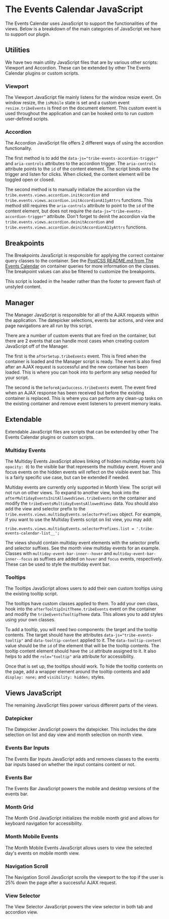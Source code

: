 # The Events Calendar JavaScript

The Events Calendar uses JavaScript to support the functionalities of the views. Below is a breakdown of the main categories of JavaScript we have to support our plugin.

## Utilities

We have two main utility JavaScript files that are by various other scripts: Viewport and Accordion. These can be extended by other The Events Calendar plugins or custom scripts.

### Viewport

The Viewport JavaScript file mainly listens for the window resize event. On window resize, the `isMobile` state is set and a custom event `resize.tribeEvents` is fired on the document element. This custom event is used throughout the application and can be hooked onto to run custom user-defined scripts.

### Accordion

The Accordion JavaScript file offers 2 different ways of using the accordion functionality.

The first method is to add the `data-js="tribe-events-accordion-trigger"` and `aria-controls` attributes to the accordion trigger. The `aria-controls` attribute points to the `id` of the content element. The script binds onto the trigger and listen for clicks. When clicked, the content element will be toggled open or closed.

The second method is to manually initialize the accordion via the `tribe.events.views.accordion.initAccordion` and `tribe.events.views.accordion.initAccordionA11yAttrs` functions. This method still requires the `aria-controls` attribute to point to the `id` of the content element, but does not require the `data-js="tribe-events-accordion-trigger"` attribute. Don't forget to deinit the accordion via the `tribe.events.views.accordion.deinitAccordion` and `tribe.events.views.accordion.deinitAccordionA11yAttrs` functions.

## Breakpoints

The Breakpoints JavaScript is responsible for applying the correct container query classes to the container. See the [PostCSS README.md from The Events Calendar](https://github.com/the-events-calendar/the-events-calendar/blob/master/src/resources/postcss/README.md) on container queries for more information on the classes. The breakpoint values can also be filtered to customize the breakpoints.

This script is loaded in the header rather than the footer to prevent flash of unstyled content.

## Manager

The Manager JavaScript is responsible for all of the AJAX requests within the application. The datepicker selections, events bar actions, and view and page navigations are all run by this script.

There are a number of custom events that are fired on the container, but there are 2 events that can handle most cases when creating custom JavaScript off of the Manager.

The first is the `afterSetup.tribeEvents` event. This is fired when the container is loaded and the Manager script is ready. The event is also fired after an AJAX request is successful and the new container has been loaded. This is where you can hook into to perform any setup needed for your script.

The second is the `beforeAjaxSuccess.tribeEvents` event. The event fired when an AJAX response has been received but before the existing container is replaced. This is where you can perform any clean-up tasks on the existing container and remove event listeners to prevent memory leaks.

## Extendable

Extendable JavaScript files are scripts that can be extended by other The Events Calendar plugins or custom scripts.

### Multiday Events

The Multiday Events JavaScript allows linking of hidden multiday events (via `opacity: 0`) to the visible bar that represents the multiday event. Hover and focus events on the hidden events will reflect on the visible event bar. This is a fairly specific use case, but can be extended if needed.

Multiday events are currently only supported in Month View. The script will not run on other views. To expand to another view, hook into the `afterMultidayEventsInitAllowedViews.tribeEvents` on the container and modify the `tribeEventsMultidayEventsAllowedViews` data. You should also add the view and selector prefix to the `tribe.events.views.multidayEvents.selectorPrefixes` object. For example, if you want to use the Multiday Events script on list view, you may add:

```
tribe.events.views.multidayEvents.selectorPrefixes.list = '.tribe-events-calendar-list__';
```

The views should contain multiday event elements with the selector prefix and selector suffixes. See the month view multiday events for an example. Classes with `multiday-event-bar-inner--hover` and `multiday-event-bar-inner--focus` as suffixes are added on `hover` and `focus` events, respectively. These can be used to style the multiday event bar.

### Tooltips

The Tooltips JavaScript allows users to add their own custom tooltips using the existing tooltip script.

The tooltips have custom classes applied to them. To add your own class, hook into the `afterTooltipInitTheme.tribeEvents` event on the container and modify the `tribeEventsTooltipTheme` data. This allows you to add styles using your own classes.

To add a tooltip, you will need two components: the target and the tooltip contents. The target should have the attributes `data-js="tribe-events-tooltip"` and `data-tooltip-content` applied to it. The `data-tooltip-content` value should be the `id` of the element that will be the tooltip contents. The tooltip content element should have the `id` attribute assigned to it. It also helps to add the `role="tooltip"` aria attribute for accessibility.

Once that is set up, the tooltips should work. To hide the tooltip contents on the page, add a wrapper element around the tooltip contents and add `display: none;` and `visibility: hidden;` styles.

## Views JavaScript

The remaining JavaScript files power various different parts of the views.

### Datepicker

The Datepicker JavaScript powers the datepicker. This includes the date selection on list and day view and month selection on month view.

### Events Bar Inputs

The Events Bar Inputs JavaScript adds and removes classes to the events bar inputs based on whether the input contains content or not.

### Events Bar

The Events Bar JavaScript powers the mobile and desktop versions of the events bar.

### Month Grid

The Month Grid JavaScript initializes the mobile month grid and allows for keyboard navigation for accessibility.

### Month Mobile Events

The Month Mobile Events JavaScript allows users to view the selected day's events on mobile month view.

### Navigation Scroll

The Navigation Scroll JavaScript scrolls the viewport to the top if the user is 25% down the page after a successful AJAX request.

### View Selector

The View Selector JavaScript powers the view selector in both tab and accordion view.
